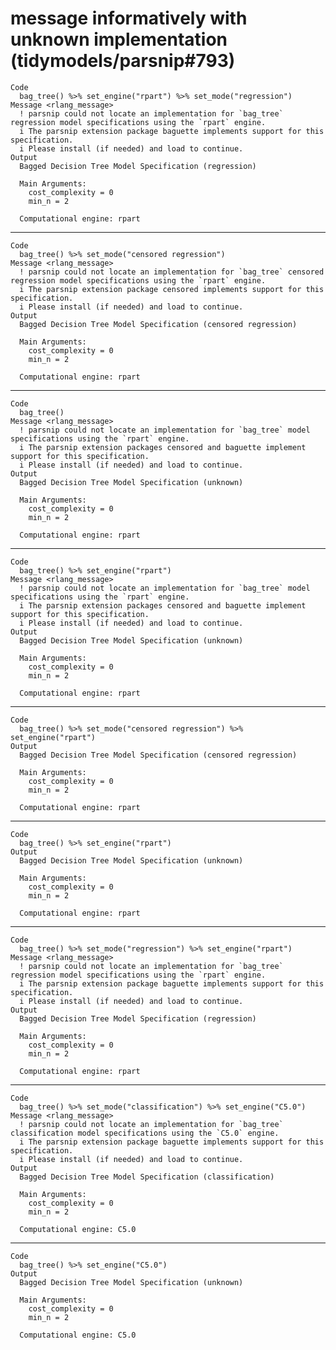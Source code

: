 # message informatively with unknown implementation (tidymodels/parsnip#793)

    Code
      bag_tree() %>% set_engine("rpart") %>% set_mode("regression")
    Message <rlang_message>
      ! parsnip could not locate an implementation for `bag_tree` regression model specifications using the `rpart` engine.
      i The parsnip extension package baguette implements support for this specification.
      i Please install (if needed) and load to continue.
    Output
      Bagged Decision Tree Model Specification (regression)
      
      Main Arguments:
        cost_complexity = 0
        min_n = 2
      
      Computational engine: rpart 
      

---

    Code
      bag_tree() %>% set_mode("censored regression")
    Message <rlang_message>
      ! parsnip could not locate an implementation for `bag_tree` censored regression model specifications using the `rpart` engine.
      i The parsnip extension package censored implements support for this specification.
      i Please install (if needed) and load to continue.
    Output
      Bagged Decision Tree Model Specification (censored regression)
      
      Main Arguments:
        cost_complexity = 0
        min_n = 2
      
      Computational engine: rpart 
      

---

    Code
      bag_tree()
    Message <rlang_message>
      ! parsnip could not locate an implementation for `bag_tree` model specifications using the `rpart` engine.
      i The parsnip extension packages censored and baguette implement support for this specification.
      i Please install (if needed) and load to continue.
    Output
      Bagged Decision Tree Model Specification (unknown)
      
      Main Arguments:
        cost_complexity = 0
        min_n = 2
      
      Computational engine: rpart 
      

---

    Code
      bag_tree() %>% set_engine("rpart")
    Message <rlang_message>
      ! parsnip could not locate an implementation for `bag_tree` model specifications using the `rpart` engine.
      i The parsnip extension packages censored and baguette implement support for this specification.
      i Please install (if needed) and load to continue.
    Output
      Bagged Decision Tree Model Specification (unknown)
      
      Main Arguments:
        cost_complexity = 0
        min_n = 2
      
      Computational engine: rpart 
      

---

    Code
      bag_tree() %>% set_mode("censored regression") %>% set_engine("rpart")
    Output
      Bagged Decision Tree Model Specification (censored regression)
      
      Main Arguments:
        cost_complexity = 0
        min_n = 2
      
      Computational engine: rpart 
      

---

    Code
      bag_tree() %>% set_engine("rpart")
    Output
      Bagged Decision Tree Model Specification (unknown)
      
      Main Arguments:
        cost_complexity = 0
        min_n = 2
      
      Computational engine: rpart 
      

---

    Code
      bag_tree() %>% set_mode("regression") %>% set_engine("rpart")
    Message <rlang_message>
      ! parsnip could not locate an implementation for `bag_tree` regression model specifications using the `rpart` engine.
      i The parsnip extension package baguette implements support for this specification.
      i Please install (if needed) and load to continue.
    Output
      Bagged Decision Tree Model Specification (regression)
      
      Main Arguments:
        cost_complexity = 0
        min_n = 2
      
      Computational engine: rpart 
      

---

    Code
      bag_tree() %>% set_mode("classification") %>% set_engine("C5.0")
    Message <rlang_message>
      ! parsnip could not locate an implementation for `bag_tree` classification model specifications using the `C5.0` engine.
      i The parsnip extension package baguette implements support for this specification.
      i Please install (if needed) and load to continue.
    Output
      Bagged Decision Tree Model Specification (classification)
      
      Main Arguments:
        cost_complexity = 0
        min_n = 2
      
      Computational engine: C5.0 
      

---

    Code
      bag_tree() %>% set_engine("C5.0")
    Output
      Bagged Decision Tree Model Specification (unknown)
      
      Main Arguments:
        cost_complexity = 0
        min_n = 2
      
      Computational engine: C5.0 
      

